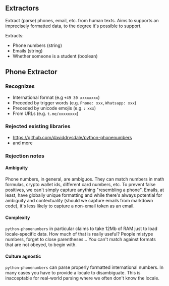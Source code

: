 ## Extractors

Extract (parse) phones, email, etc. from human texts. Aims to supports an imprecisely formatted data,
to the degree it's possible to support.

Extracts:
- Phone numbers (string)
- Emails (string)
- Whether someone is a student (boolean)

## Phone Extractor

### Recognizes

- International format (e.g `+49 30 xxxxxxxx`)
- Preceded by trigger words (e.g. `Phone: xxx`, `Whatsapp: xxx`)
- Preceded by unicode emojis (e.g. `📞 xxx`)
- From URLs (e.g. `t.me/xxxxxxxx`)

### Rejected existing libraries

- https://github.com/daviddrysdale/python-phonenumbers
- and more

### Rejection notes

#### Ambiguity

Phone numbers, in general, are ambiguos. They can match numbers in math formulas,
crypto wallet ids, different card numbers, etc. To prevent false positives, we can't simply
capture anything "resembling a phone". Emails, at least, have globally unique formatting and while
there's always potential for ambiguity and contextuality (should we capture emails from markdown code),
it's less likely to capture a non-email token as an email.

#### Complexity

`python-phonenumbers` in particular claims to take 12Mb of RAM just to load locale-specific
data. How much of that is really useful? People mistype numbers, forget to
close parentheses... You can't match against formats that are not obeyed, to begin with.

#### Culture agnostic

`python-phonenumbers` can parse properly formatted international numbers. In many cases 
you have to provide a locale to disambiguate. This is inacceptable for real-world parsing 
where we often don't know the locale.
